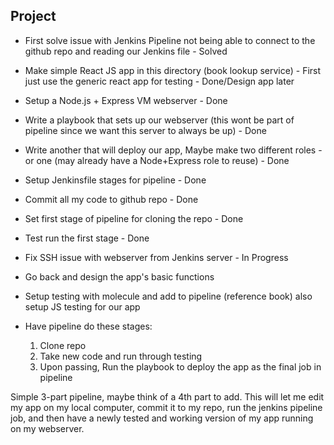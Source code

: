 ## Project

- First solve issue with Jenkins Pipeline not being able to connect to the github repo and reading our Jenkins file - Solved

- Make simple React JS app in this directory (book lookup service) - First just use the generic react app for testing - Done/Design app later

- Setup a Node.js + Express VM webserver - Done

- Write a playbook that sets up our webserver (this wont be part of pipeline since we want this server to always be up) - Done

- Write another that will deploy our app, Maybe make two different roles - or one (may already have a Node+Express role to reuse) - Done

- Setup Jenkinsfile stages for pipeline - Done

- Commit all my code to github repo - Done

- Set first stage of pipeline for cloning the repo - Done

- Test run the first stage - Done

- Fix SSH issue with webserver from Jenkins server - In Progress

- Go back and design the app's basic functions

- Setup testing with molecule and add to pipeline (reference book) also setup JS testing for our app

- Have pipeline do these stages:
  1. Clone repo
  2. Take new code and run through testing
  3. Upon passing, Run the playbook to deploy the app as the final job in pipeline

 Simple 3-part pipeline, maybe think of a 4th part to add. This will let me edit my app on my local computer, commit it to my repo, run the jenkins pipeline job, and then have a newly tested and working version of my app running on my webserver.